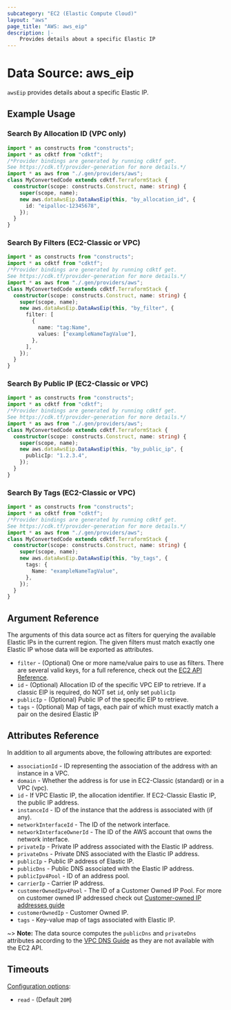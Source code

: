 ```yaml
---
subcategory: "EC2 (Elastic Compute Cloud)"
layout: "aws"
page_title: "AWS: aws_eip"
description: |-
    Provides details about a specific Elastic IP
---
```


# Data Source: aws_eip

`awsEip` provides details about a specific Elastic IP.

## Example Usage

### Search By Allocation ID (VPC only)

```typescript
import * as constructs from "constructs";
import * as cdktf from "cdktf";
/*Provider bindings are generated by running cdktf get.
See https://cdk.tf/provider-generation for more details.*/
import * as aws from "./.gen/providers/aws";
class MyConvertedCode extends cdktf.TerraformStack {
  constructor(scope: constructs.Construct, name: string) {
    super(scope, name);
    new aws.dataAwsEip.DataAwsEip(this, "by_allocation_id", {
      id: "eipalloc-12345678",
    });
  }
}

```

### Search By Filters (EC2-Classic or VPC)

```typescript
import * as constructs from "constructs";
import * as cdktf from "cdktf";
/*Provider bindings are generated by running cdktf get.
See https://cdk.tf/provider-generation for more details.*/
import * as aws from "./.gen/providers/aws";
class MyConvertedCode extends cdktf.TerraformStack {
  constructor(scope: constructs.Construct, name: string) {
    super(scope, name);
    new aws.dataAwsEip.DataAwsEip(this, "by_filter", {
      filter: [
        {
          name: "tag:Name",
          values: ["exampleNameTagValue"],
        },
      ],
    });
  }
}

```

### Search By Public IP (EC2-Classic or VPC)

```typescript
import * as constructs from "constructs";
import * as cdktf from "cdktf";
/*Provider bindings are generated by running cdktf get.
See https://cdk.tf/provider-generation for more details.*/
import * as aws from "./.gen/providers/aws";
class MyConvertedCode extends cdktf.TerraformStack {
  constructor(scope: constructs.Construct, name: string) {
    super(scope, name);
    new aws.dataAwsEip.DataAwsEip(this, "by_public_ip", {
      publicIp: "1.2.3.4",
    });
  }
}

```

### Search By Tags (EC2-Classic or VPC)

```typescript
import * as constructs from "constructs";
import * as cdktf from "cdktf";
/*Provider bindings are generated by running cdktf get.
See https://cdk.tf/provider-generation for more details.*/
import * as aws from "./.gen/providers/aws";
class MyConvertedCode extends cdktf.TerraformStack {
  constructor(scope: constructs.Construct, name: string) {
    super(scope, name);
    new aws.dataAwsEip.DataAwsEip(this, "by_tags", {
      tags: {
        Name: "exampleNameTagValue",
      },
    });
  }
}

```

## Argument Reference

The arguments of this data source act as filters for querying the available
Elastic IPs in the current region. The given filters must match exactly one
Elastic IP whose data will be exported as attributes.

* `filter` - (Optional) One or more name/value pairs to use as filters. There are several valid keys, for a full reference, check out the [EC2 API Reference](https://docs.aws.amazon.com/AWSEC2/latest/APIReference/API_DescribeAddresses.html).
* `id` - (Optional) Allocation ID of the specific VPC EIP to retrieve. If a classic EIP is required, do NOT set `id`, only set `publicIp`
* `publicIp` - (Optional) Public IP of the specific EIP to retrieve.
* `tags` - (Optional) Map of tags, each pair of which must exactly match a pair on the desired Elastic IP

## Attributes Reference

In addition to all arguments above, the following attributes are exported:

* `associationId` - ID representing the association of the address with an instance in a VPC.
* `domain` - Whether the address is for use in EC2-Classic (standard) or in a VPC (vpc).
* `id` - If VPC Elastic IP, the allocation identifier. If EC2-Classic Elastic IP, the public IP address.
* `instanceId` - ID of the instance that the address is associated with (if any).
* `networkInterfaceId` - The ID of the network interface.
* `networkInterfaceOwnerId` - The ID of the AWS account that owns the network interface.
* `privateIp` - Private IP address associated with the Elastic IP address.
* `privateDns` - Private DNS associated with the Elastic IP address.
* `publicIp` - Public IP address of Elastic IP.
* `publicDns` - Public DNS associated with the Elastic IP address.
* `publicIpv4Pool` - ID of an address pool.
* `carrierIp` - Carrier IP address.
* `customerOwnedIpv4Pool` - The ID of a Customer Owned IP Pool. For more on customer owned IP addressed check out [Customer-owned IP addresses guide](https://docs.aws.amazon.com/outposts/latest/userguide/outposts-networking-components.html#ip-addressing)
* `customerOwnedIp` - Customer Owned IP.
* `tags` - Key-value map of tags associated with Elastic IP.

~> **Note:** The data source computes the `publicDns` and `privateDns` attributes according to the [VPC DNS Guide](https://docs.aws.amazon.com/vpc/latest/userguide/vpc-dns.html#vpc-dns-hostnames) as they are not available with the EC2 API.

## Timeouts

[Configuration options](https://developer.hashicorp.com/terraform/language/resources/syntax#operation-timeouts):

- `read` - (Default `20M`)

<!-- cache-key: cdktf-0.17.0-pre.15 input-fc9e5807db93a808fd845f897016aa84399968c49867fc0625f347d234d2eae4 -->